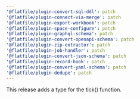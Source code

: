 ```yaml
---
'@flatfile/plugin-convert-sql-ddl': patch
'@flatfile/plugin-connect-via-merge': patch
'@flatfile/plugin-export-workbook': patch
'@flatfile/plugin-space-configure': patch
'@flatfile/plugin-graphql-schema': patch
'@flatfile/plugin-convert-openapi-schema': patch
'@flatfile/plugin-zip-extractor': patch
'@flatfile/plugin-job-handler': patch
'@flatfile/plugin-convert-json-schema': patch
'@flatfile/plugin-record-hook': patch
'@flatfile/plugin-convert-yaml-schema': patch
'@flatfile/plugin-dedupe': patch
---
```


This release adds a type for the tick() function.
